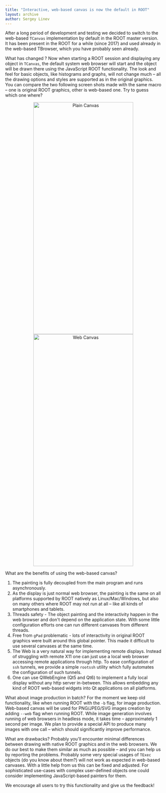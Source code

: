 ```yaml
---
title: "Interactive, web-based canvas is now the default in ROOT"
layout: archive
author: Sergey Linev
---
```


After a long period of development and testing we decided to switch to the web-based `TCanvas`
implementation by default in the ROOT master version. It has been present in the ROOT for a
while (since 2017) and used already in the web-based TBrowser, which you have probably seen already.

What has changed ? Now when starting a ROOT session and displaying any object in `TCanvas`,
the default system web browser will start and the object will be drawn there using the JavaScript
ROOT functionality. The look and feel for basic objects, like histograms and graphs, will not
change much – all the drawing options and styles are supported as in the original graphics.
You can compare the two following screen shots made with the same macro – one is original
ROOT graphics, other is web-based one. Try to guess which one where?

<center>
<img src="{{'/assets/images/plain_canvas.png' | relative_url}}" alt="Plain Canvas" style="width: 80%" width="1600" height="749" />
<img src="{{'/assets/images/web_canvas.png' | relative_url}}" alt="Web Canvas" style="width: 80%" width="1600" height="749" />
</center>

What are the benefits of using the web-based canvas?
 1.  The painting is fully decoupled from the main program and runs asynchronously.
 2.  As the display is just normal web browser, the painting is the same on all platforms
     supported by ROOT natively as Linux/Mac/Windows, but also on many others where ROOT may
     not run at all – like all kinds of smartphones and tablets.
 3.  Threads safety - The object painting and the interactivity happen in the web browser and don't
     depend on the application state. With some little configuration efforts one can run different
     canvases from different threads.
 4.  Free from `gPad` problematic - lots of interactivity in original ROOT graphics were built
     around this global pointer. This made it difficult to use several canvases at the same time.
 5.  The Web is a very natural way for implementing remote displays. Instead of struggling with
     remote X11 one can just use a local web browser accessing remote applications through
     http. To ease configuration of `ssh` tunnels, we provide a simple `rootssh` utility which
     fully automates the configuration of such tunnels.
 6.  One can use QWebEngine (Qt5 and Qt6) to implement a fully local display without any http
     server in-between. This allows embedding any kind of ROOT web-based widgets into Qt
     applications on all platforms.

What about image production in batch?
For the moment we keep old functionality, like when running ROOT with the `-b` flag, for image
production. Web-based canvas will be used for PNG/JPEG/SVG images creation by adding `--web`
flag when running ROOT. While image generation involves running of web browsers in headless
mode, it takes time – approximately 1 second per image. We plan to provide a special API to
produce many images with one call – which should significantly improve performance.

What are drawbacks?
Probably you'll encounter minimal differences between drawing with native ROOT graphics and in
the web browsers. We do our best to make them similar as much as possible – and you can help
us by reporting the problems. Probably some very special usages of `TExec` objects (do you know about them?)
will not work as expected in web-based canvases. With a little help from us this can be
fixed and adjusted. For sophisticated use-cases with complex user-defined objects one could
consider implementing JavaScript-based painters for them.

We encourage all users to try this functionality and give us the feedback!